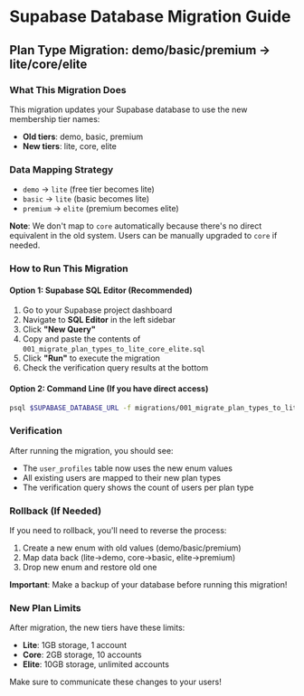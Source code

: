 # Supabase Database Migration Guide

## Plan Type Migration: demo/basic/premium → lite/core/elite

### What This Migration Does
This migration updates your Supabase database to use the new membership tier names:
- **Old tiers**: demo, basic, premium
- **New tiers**: lite, core, elite

### Data Mapping Strategy
- `demo` → `lite` (free tier becomes lite)
- `basic` → `lite` (basic becomes lite)
- `premium` → `elite` (premium becomes elite)

**Note**: We don't map to `core` automatically because there's no direct equivalent in the old system. Users can be manually upgraded to `core` if needed.

### How to Run This Migration

#### Option 1: Supabase SQL Editor (Recommended)
1. Go to your Supabase project dashboard
2. Navigate to **SQL Editor** in the left sidebar
3. Click **"New Query"**
4. Copy and paste the contents of `001_migrate_plan_types_to_lite_core_elite.sql`
5. Click **"Run"** to execute the migration
6. Check the verification query results at the bottom

#### Option 2: Command Line (If you have direct access)
```bash
psql $SUPABASE_DATABASE_URL -f migrations/001_migrate_plan_types_to_lite_core_elite.sql
```

### Verification
After running the migration, you should see:
- The `user_profiles` table now uses the new enum values
- All existing users are mapped to their new plan types
- The verification query shows the count of users per plan type

### Rollback (If Needed)
If you need to rollback, you'll need to reverse the process:
1. Create a new enum with old values (demo/basic/premium)
2. Map data back (lite→demo, core→basic, elite→premium)
3. Drop new enum and restore old one

**Important**: Make a backup of your database before running this migration!

### New Plan Limits
After migration, the new tiers have these limits:
- **Lite**: 1GB storage, 1 account
- **Core**: 2GB storage, 10 accounts
- **Elite**: 10GB storage, unlimited accounts

Make sure to communicate these changes to your users!
